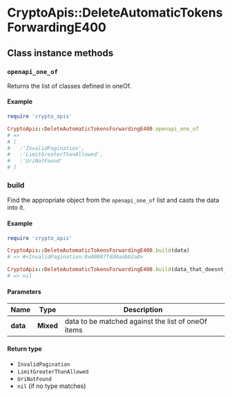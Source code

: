 # CryptoApis::DeleteAutomaticTokensForwardingE400

## Class instance methods

### `openapi_one_of`

Returns the list of classes defined in oneOf.

#### Example

```ruby
require 'crypto_apis'

CryptoApis::DeleteAutomaticTokensForwardingE400.openapi_one_of
# =>
# [
#   :'InvalidPagination',
#   :'LimitGreaterThanAllowed',
#   :'UriNotFound'
# ]
```

### build

Find the appropriate object from the `openapi_one_of` list and casts the data into it.

#### Example

```ruby
require 'crypto_apis'

CryptoApis::DeleteAutomaticTokensForwardingE400.build(data)
# => #<InvalidPagination:0x00007fdd4aab02a0>

CryptoApis::DeleteAutomaticTokensForwardingE400.build(data_that_doesnt_match)
# => nil
```

#### Parameters

| Name | Type | Description |
| ---- | ---- | ----------- |
| **data** | **Mixed** | data to be matched against the list of oneOf items |

#### Return type

- `InvalidPagination`
- `LimitGreaterThanAllowed`
- `UriNotFound`
- `nil` (if no type matches)

